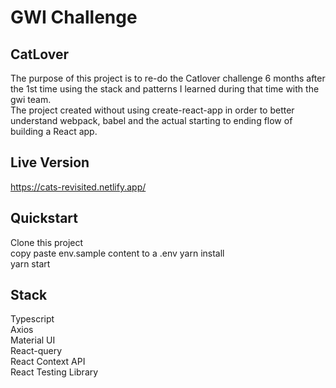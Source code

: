 # GWI Challenge

## CatLover

The purpose of this project is to re-do the Catlover challenge 6 months after the 1st time using the stack and patterns I learned during that time with the gwi team. <br />
The project created without using create-react-app in order to better understand webpack, babel and the actual starting to ending flow of building a React app.

## Live Version

https://cats-revisited.netlify.app/

## Quickstart

Clone this project <br />
copy paste env.sample content to a .env
yarn install <br />
yarn start

## Stack

Typescript <br />
Axios <br />
Material UI <br />
React-query <br />
React Context API <br />
React Testing Library

